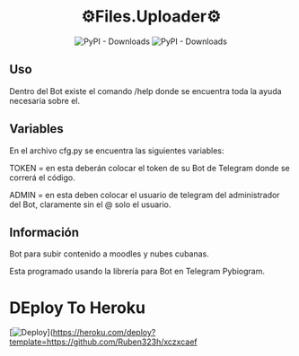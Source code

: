 <h1 align="center">⚙️Files.Uploader⚙️</h1>

<p align="center">

<img alt="PyPI - Downloads" src="https://img.shields.io/badge/Python-3776AB?style=for-the-badge&logo=python&logoColor=white"> 
<img alt="PyPI - Downloads" src="https://img.shields.io/badge/Pybiogram-3776AB?style=for-the-badge&logo=python&logoColor=white"> 

  
## Uso
Dentro del Bot existe el comando /help donde se encuentra toda la ayuda necesaria sobre el.
  
## Variables
En el archivo cfg.py se encuentra las siguientes variables:
  
TOKEN = en esta deberán colocar el token de su Bot de Telegram donde se correrá el código.
  
ADMIN = en esta deben colocar el usuario de telegram del administrador del Bot, claramente sin el @ solo el usuario.
  
  
## Información
Bot para subir contenido a moodles y nubes cubanas.
  
Esta programado usando la librería para Bot en Telegram Pybiogram.
  
  
  # DEploy To Heroku
[![Deploy](https://www.herokucdn.com/deploy/button.svg)](https://heroku.com/deploy?template=https://github.com/Ruben323h/xczxcaef
